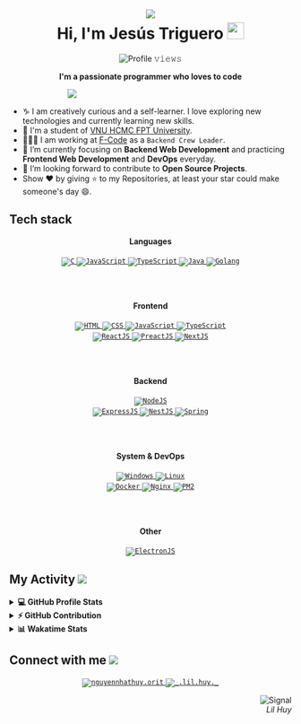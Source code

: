 <!-- Header -->
<h1 align="center">
  <img src="https://github.com/oHTGo/oHTGo/blob/main/images/coding.gif" width="300">
  <br>
  Hi, I'm Jesús Triguero <img src="https://github.com/oHTGo/oHTGo/blob/main/images/hi.gif" width="30px" height="30px">
</h1>

<!---
JesusTriguerob/JesusTriguerob is a ✨ special ✨ repository because its `README.md` (this file) appears on your GitHub profile.
You can click the Preview link to take a look at your changes.
--->

<!-- Counter -->
<p align="center">
  <img alt="Profile 𝚟𝚒𝚎𝚠𝚜" height="20px" src="https://hits.seeyoufarm.com/api/count/incr/badge.svg?url=https://github.com/oHTGo&count_bg=%23579E91&title_bg=%23555555&icon=&icon_color=%23E7E7E7&title=Views&edge_flat=false">
</p>

<p align="center">
  <b>I'm a passionate programmer who loves to code</b>
</p>

<img align='right' src="https://github.com/oHTGo/oHTGo/blob/main/images/coding.gif" width="400">
<br>

- ♑ I am creatively curious and a self-learner. I love exploring new technologies and currently learning new skills.
- 📓 I'm a student of [VNU HCMC FPT University](https://hcmuni.fpt.edu.vn).
- 👨🏻‍💻 I am working at [F-Code](https://www.facebook.com/fcodefpt) as a `Backend Crew Leader`.
- 🌱 I’m currently focusing on **Backend Web Development** and practicing **Frontend Web Development** and **DevOps** everyday.
- 💬 I’m looking forward to contribute to **Open Source Projects**.
- Show ❤ by giving ⭐ to my Repositories, at least your star could make someone's day 😄.

<h2>Tech stack</h2>

<p align="center">
  <b>Languages</b>
  <br>
  <br>
  <a href="https://en.wikipedia.org/wiki/C_(programming_language)" target="_blank">
    <code><img src="https://github.com/oHTGo/oHTGo/blob/main/images/c.svg" alt="C" height="40"/></code>
  </a>
  <a href="https://developer.mozilla.org/en-US/docs/Web/JavaScript" target="_blank">
    <code><img src="https://github.com/oHTGo/oHTGo/blob/main/images/javascript.svg" alt="JavaScript" height="40"/></code>
  </a>
  <a href="https://www.typescriptlang.org" target="_blank">
    <code><img src="https://github.com/oHTGo/oHTGo/blob/main/images/typescript.svg" alt="TypeScript" height="40"/></code>
  </a>
  <a href="https://www.java.com" target="_blank">
    <code><img src="https://github.com/oHTGo/oHTGo/blob/main/images/java.svg" alt="Java" height="40"/></code>
  </a>
  <a href="https://go.dev" target="_blank">
    <code><img src="https://github.com/oHTGo/oHTGo/blob/main/images/golang.svg" alt="Golang" height="40"/></code>
  </a>
</p>

<br>
<br>

<p align="center">
  <b>Frontend</b>
  <br>
  <br>
  <a href="https://developer.mozilla.org/en-US/docs/Web/HTML" target="_blank">
    <code><img src="https://github.com/oHTGo/oHTGo/blob/main/images/html.svg" alt="HTML" height="40"/></code>
  </a>
  <a href="https://developer.mozilla.org/en-US/docs/Web/CSS" target="_blank">
    <code><img src="https://github.com/oHTGo/oHTGo/blob/main/images/css.svg" alt="CSS" height="40"/></code>
  </a>
  <a href="https://developer.mozilla.org/en-US/docs/Web/JavaScript" target="_blank">
    <code><img src="https://github.com/oHTGo/oHTGo/blob/main/images/javascript.svg" alt="JavaScript" height="40"/></code>
  </a>
  <a href="https://www.typescriptlang.org" target="_blank">
    <code><img src="https://github.com/oHTGo/oHTGo/blob/main/images/typescript.svg" alt="TypeScript" height="40"/></code>
  </a>
  <br>
  <a href="https://reactjs.org" target="_blank">
    <code><img src="https://github.com/oHTGo/oHTGo/blob/main/images/react.svg" alt="ReactJS" height="40"/></code>
  </a>
  <a href="https://preactjs.com" target="_blank">
    <code><img src="https://github.com/oHTGo/oHTGo/blob/main/images/preact.svg" alt="PreactJS" height="40"/></code>
  </a>
  <a href="https://nextjs.org" target="_blank">
    <code><img src="https://github.com/oHTGo/oHTGo/blob/main/images/next.svg" alt="NextJS" height="40"/></code>
  </a>
</p>

<br>
<br>

<p align="center">
  <b>Backend</b>
  <br>
  <br>
  <a href="https://nodejs.org" target="_blank">
    <code><img src="https://github.com/oHTGo/oHTGo/blob/main/images/node.svg" alt="NodeJS" height="40"/></code>
  </a>
  <br>
  <a href="https://expressjs.com" target="_blank">
    <code><img src="https://github.com/oHTGo/oHTGo/blob/main/images/express.svg" alt="ExpressJS" height="40"/></code>
  </a>
  <a href="https://nestjs.com" target="_blank">
    <code><img src="https://github.com/oHTGo/oHTGo/blob/main/images/nest.svg" alt="NestJS" height="40"/></code>
  </a>
  <a href="https://spring.io" target="_blank">
    <code><img src="https://github.com/oHTGo/oHTGo/blob/main/images/spring.svg" alt="Spring" height="40"/></code>
  </a>
</p>

<br>
<br>

<p align="center">
  <b>System & DevOps</b>
  <br>
  <br>
  <a href="https://en.wikipedia.org/wiki/Microsoft_Windows" target="_blank">
    <code><img src="https://github.com/oHTGo/oHTGo/blob/main/images/windows.svg" alt="Windows" height="40"/></code>
  </a>
  <a href="https://en.wikipedia.org/wiki/Linux" target="_blank">
    <code><img src="https://github.com/oHTGo/oHTGo/blob/main/images/linux.svg" alt="Linux" height="40"/></code>
  </a>
  <br>
  <a href="https://docker.com" target="_blank">
    <code><img src="https://github.com/oHTGo/oHTGo/blob/main/images/docker.svg" alt="Docker" height="40"/></code>
  </a>
  <a href="https://www.nginx.com" target="_blank">
    <code><img src="https://github.com/oHTGo/oHTGo/blob/main/images/nginx.svg" alt="Nginx" height="40"/></code>
  </a>
  <a href="https://pm2.keymetrics.io" target="_blank">
    <code><img src="https://github.com/oHTGo/oHTGo/blob/main/images/pm2.svg" alt="PM2" height="40"/></code>
  </a>
</p>

<br>
<br>

<p align="center">
  <b>Other</b>
  <br>
  <br>
  <a href="https://www.electronjs.org" target="_blank">
    <code><img src="https://github.com/oHTGo/oHTGo/blob/main/images/electron.svg" alt="ElectronJS" height="40"/></code>
  </a>
</p>

<!-- My Activity -->
<h2>My Activity <img src="https://github.com/oHTGo/oHTGo/blob/main/images/github-stats.gif" height="35px"></h2>
<details> 
  <summary><b>💻 GitHub Profile Stats</b></summary>
  <br>
  <p align="center">
    <img alt="Mosted used languages" src="https://github-readme-stats.vercel.app/api/top-langs/?username=oHTGo&layout=compact&theme=dark" height="192px"/>
    <br>
	  <img src="https://github-readme-stats.vercel.app/api?username=oHTGo&show_icons=true&icon_color=ffffff&theme=dark" alt="oHTGo's Github Stats" height="192px"/>
    <br>
    <b>Note:</b> Top languages is only a metric of the languages my public code consists of and doesn't reflect experience or skill level.
  </p>
</details>
<details>
  <summary><b>⚡ GitHub Contribution</b></summary>
  <br>
  <p><img alt="oHTGo's GitHub Contribution" src="https://github.com/oHTGo/oHTGo/blob/snake/snake.svg"/></p>
  <br>
</details>
<details> 
  <summary><b>📊 Wakatime Stats</b></summary>
  <br>
  
<!--START_SECTION:waka-->
![Code Time](http://img.shields.io/badge/Code%20Time-216%20hrs%2024%20mins-blue)

**I'm a Night 🦉**

```text
🌞 Morning    84 commits     ████░░░░░░░░░░░░░░░░░░░░░   17.83%
🌆 Daytime    145 commits    ███████░░░░░░░░░░░░░░░░░░   30.79%
🌃 Evening    194 commits    ██████████░░░░░░░░░░░░░░░   41.19%
🌙 Night      48 commits     ██░░░░░░░░░░░░░░░░░░░░░░░   10.19%

```

📅 **I'm Most Productive on Tuesday**

```text
Monday       73 commits     ████░░░░░░░░░░░░░░░░░░░░░   15.5%
Tuesday      86 commits     ████░░░░░░░░░░░░░░░░░░░░░   18.26%
Wednesday    74 commits     ████░░░░░░░░░░░░░░░░░░░░░   15.71%
Thursday     36 commits     ██░░░░░░░░░░░░░░░░░░░░░░░   7.64%
Friday       55 commits     ███░░░░░░░░░░░░░░░░░░░░░░   11.68%
Saturday     62 commits     ███░░░░░░░░░░░░░░░░░░░░░░   13.16%
Sunday       85 commits     ████░░░░░░░░░░░░░░░░░░░░░   18.05%

```

📊 **This Week I Spent My Time On**

```text
⌚︎ Time Zone: Asia/Ho_Chi_Minh

💬 Programming Languages:
Other                    18 hrs 45 mins      █████████████████░░░░░░░░   69.59%
TypeScript               3 hrs 17 mins       ███░░░░░░░░░░░░░░░░░░░░░░   12.19%
CSS                      2 hrs 45 mins       ██░░░░░░░░░░░░░░░░░░░░░░░   10.22%
Java                     1 hr 6 mins         █░░░░░░░░░░░░░░░░░░░░░░░░   4.1%
JSON                     24 mins             ░░░░░░░░░░░░░░░░░░░░░░░░░   1.49%

🔥 Editors:
Browser                  18 hrs 2 mins       ████████████████░░░░░░░░░   66.94%
VS Code                  7 hrs 48 mins       ███████░░░░░░░░░░░░░░░░░░   28.97%
NetBeans                 1 hr 6 mins         █░░░░░░░░░░░░░░░░░░░░░░░░   4.09%

```

<!--END_SECTION:waka-->
</details>

<!-- Connection -->
<h2> Connect with me <img src="https://github.com/oHTGo/oHTGo/blob/main/images/handshake.gif" height="35px"></h2>
<p align="center">
  <a href="https://facebook.com/nguyennhathuy.orit" target="_blank">
    <code><img src="https://github.com/oHTGo/oHTGo/blob/main/images/facebook.svg" alt="nguyennhathuy.orit" height="30" width="40"/></code>
  </a>
  <a href="https://instagram.com/_.lil.huy._" target="_blank">
    <code><img src="https://github.com/oHTGo/oHTGo/blob/main/images/instagram.svg" alt="_.lil.huy._" height="30" width="40"/></code>
  </a>
</p>

<!-- Signal -->
<p align="right">
  <img alt="Signal" height="25px" src="https://media.giphy.com/media/hlRzt8TxCNVcEZBt9w/giphy.gif">
  <br>
  <em>Lil Huy</em>
</p>
